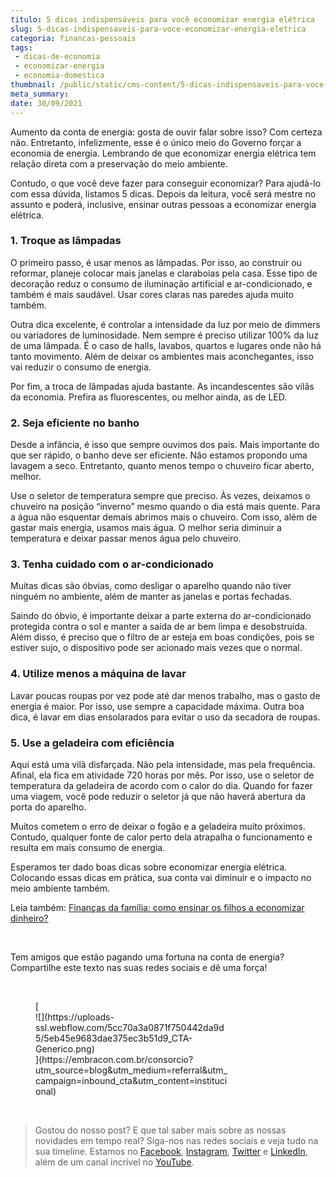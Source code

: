 ```yaml
---
titulo: 5 dicas indispensáveis para você economizar energia elétrica
slug: 5-dicas-indispensaveis-para-voce-economizar-energia-eletrica
categoria: financas-pessoais
tags:
 - dicas-de-economia
 - economizar-energia
 - economia-domestica
thumbnail: /public/static/cms-content/5-dicas-indispensaveis-para-voce-economizar-energia-eletrica.jpg
meta_summary: 
date: 30/09/2021
---
```

Aumento da conta de energia: gosta de ouvir falar sobre isso? Com certeza não. Entretanto, infelizmente, esse é o único meio do Governo forçar a economia de energia. Lembrando de que economizar energia elétrica tem relação direta com a preservação do meio ambiente.

Contudo, o que você deve fazer para conseguir economizar? Para ajudá-lo com essa dúvida, listamos 5 dicas. Depois da leitura, você será mestre no assunto e poderá, inclusive, ensinar outras pessoas a economizar energia elétrica.

### 1. Troque as lâmpadas

O primeiro passo, é usar menos as lâmpadas. Por isso, ao construir ou reformar, planeje colocar mais janelas e claraboias pela casa. Esse tipo de decoração reduz o consumo de iluminação artificial e ar-condicionado, e também é mais saudável. Usar cores claras nas paredes ajuda muito também.

Outra dica excelente, é controlar a intensidade da luz por meio de dimmers ou variadores de luminosidade. Nem sempre é preciso utilizar 100% da luz de uma lâmpada. É o caso de halls, lavabos, quartos e lugares onde não há tanto movimento. Além de deixar os ambientes mais aconchegantes, isso vai reduzir o consumo de energia.

Por fim, a troca de lâmpadas ajuda bastante. As incandescentes são vilãs da economia. Prefira as fluorescentes, ou melhor ainda, as de LED.

### 2. Seja eficiente no banho

Desde a infância, é isso que sempre ouvimos dos pais. Mais importante do que ser rápido, o banho deve ser eficiente. Não estamos propondo uma lavagem a seco. Entretanto, quanto menos tempo o chuveiro ficar aberto, melhor.

Use o seletor de temperatura sempre que preciso. Às vezes, deixamos o chuveiro na posição “inverno” mesmo quando o dia está mais quente. Para a água não esquentar demais abrimos mais o chuveiro. Com isso, além de gastar mais energia, usamos mais água. O melhor seria diminuir a temperatura e deixar passar menos água pelo chuveiro.

### 3. Tenha cuidado com o ar-condicionado

Muitas dicas são óbvias, como desligar o aparelho quando não tiver ninguém no ambiente, além de manter as janelas e portas fechadas.

Saindo do óbvio, é importante deixar a parte externa do ar-condicionado protegida contra o sol e manter a saída de ar bem limpa e desobstruída. Além disso, é preciso que o filtro de ar esteja em boas condições, pois se estiver sujo, o dispositivo pode ser acionado mais vezes que o normal.

### 4. Utilize menos a máquina de lavar

Lavar poucas roupas por vez pode até dar menos trabalho, mas o gasto de energia é maior. Por isso, use sempre a capacidade máxima. Outra boa dica, é lavar em dias ensolarados para evitar o uso da secadora de roupas.

### 5. Use a geladeira com eficiência

Aqui está uma vilã disfarçada. Não pela intensidade, mas pela frequência. Afinal, ela fica em atividade 720 horas por mês. Por isso, use o seletor de temperatura da geladeira de acordo com o calor do dia. Quando for fazer uma viagem, você pode reduzir o seletor já que não haverá abertura da porta do aparelho.

Muitos cometem o erro de deixar o fogão e a geladeira muito próximos. Contudo, qualquer fonte de calor perto dela atrapalha o funcionamento e resulta em mais consumo de energia.

Esperamos ter dado boas dicas sobre economizar energia elétrica. Colocando essas dicas em prática, sua conta vai diminuir e o impacto no meio ambiente também.

Leia também: [Finanças da família: como ensinar os filhos a economizar dinheiro?](https://www.embracon.com.br/blog/financas-da-familia-como-ensinar-os-filhos-a-economizar-dinheiro)

‍

Tem amigos que estão pagando uma fortuna na conta de energia? Compartilhe este texto nas suas redes sociais e dê uma força!

‍

<figure class="w-richtext-figure-type-image w-richtext-align-center" style="max-width:310px">[<div>![](https://uploads-ssl.webflow.com/5cc70a3a0871f750442da9d5/5eb45e9683dae375ec3b51d9_CTA-Generico.png)</div>](https://embracon.com.br/consorcio?utm_source=blog&utm_medium=referral&utm_campaign=inbound_cta&utm_content=institucional)</figure>‍

> Gostou do nosso post? E que tal saber mais sobre as nossas novidades em tempo real? Siga-nos nas redes sociais e veja tudo na sua timeline. Estamos no [Facebook](https://www.facebook.com/embracon/), [Instagram](https://www.instagram.com/embraconoficial/), [Twitter](https://twitter.com/embracon) e [LinkedIn](https://www.linkedin.com/company/1018875/), além de um canal incrível no [YouTube](https://www.youtube.com/channel/UCL-Y0mv9zc73Iek48NLUBzQ).

‍
